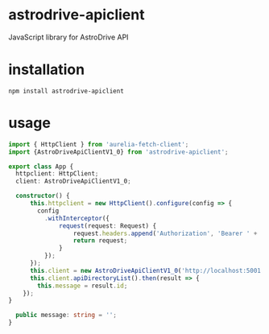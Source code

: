 # astrodrive-apiclient
JavaScript library for AstroDrive API

# installation

`npm install astrodrive-apiclient`

# usage

```TypeScript
import { HttpClient } from 'aurelia-fetch-client';
import {AstroDriveApiClientV1_0} from 'astrodrive-apiclient';

export class App {
  httpclient: HttpClient;
  client: AstroDriveApiClientV1_0;

  constructor() {
      this.httpclient = new HttpClient().configure(config => {
        config
          .withInterceptor({
              request(request: Request) {
                  request.headers.append('Authorization', 'Bearer ' + 'token');
                  return request;
              }
          });
      });
      this.client = new AstroDriveApiClientV1_0('http://localhost:5001', this.httpclient);
      this.client.apiDirectoryList().then(result => {
        this.message = result.id;
    });
}

  public message: string = '';
}
```
